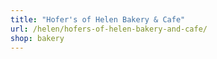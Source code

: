 ```yaml
---
title: "Hofer's of Helen Bakery & Cafe"
url: /helen/hofers-of-helen-bakery-and-cafe/
shop: bakery
---
```

